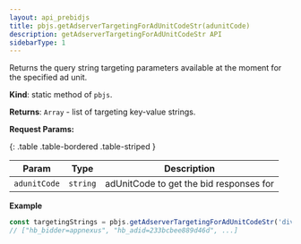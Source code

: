 ```yaml
---
layout: api_prebidjs
title: pbjs.getAdserverTargetingForAdUnitCodeStr(adunitCode)
description: getAdserverTargetingForAdUnitCodeStr API
sidebarType: 1
---
```


Returns the query string targeting parameters available at the moment for the specified ad unit.

**Kind**: static method of `pbjs`.

**Returns**: `Array` - list of targeting key-value strings.

**Request Params:**

{: .table .table-bordered .table-striped }

| Param | Type | Description |
| --- | --- | --- |
| `adunitCode` | `string` | adUnitCode to get the bid responses for |

**Example**

```javascript
const targetingStrings = pbjs.getAdserverTargetingForAdUnitCodeStr('div-1');
// ["hb_bidder=appnexus", "hb_adid=233bcbee889d46d", ...]
```
